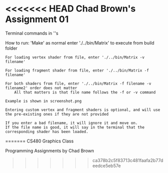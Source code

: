 <<<<<<< HEAD
Chad Brown's Assignment 01
========================================

Terminal commands in ''s

How to run:
    'Make' as normal
    enter './../bin/Matrix' to execute from build folder

    For loading vertex shader from file, enter './../bin/Matrix -v filename'

    For loading fragment shader from file, enter './../bin/Matrix -f filename'

    For both shaders from file, enter './../bin/Matrix -f filename -v filename2' order does not matter
        All that matters is that file name follows the -f or -v command

    Example is shown in screenshot.png

    Entering custom vertex and fragment shaders is optional, and will use the pre-existing ones if they are not provided

    If you enter a bad filename, it will ignore it and move on.
    If the file name is good, it will say in the terminal that the corresponding shader has been loaded.
=======
CS480 Graphics Class

Programming Assignments by Chad Brown
>>>>>>> ca378b2c5f83713c481faafa2b77deedce5eb57e
